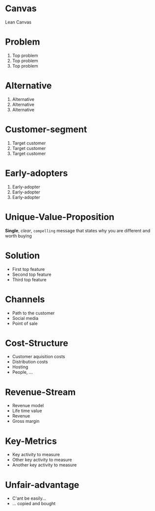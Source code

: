 # Canvas
Lean Canvas

# Problem
1. Top problem
1. Top problem
1. Top problem

# Alternative
1. Alternative
2. Alternative
3. Alternative

# Customer-segment
1. Target customer
1. Target customer
1. Target customer

# Early-adopters
1. Early-adopter
2. Early-adopter
3. Early-adopter

# Unique-Value-Proposition
**Single**, _clear_, `compelling` message that states why you are different and worth buying

# Solution
- First top feature
- Second top feature
- Third top feature

# Channels
- Path to the customer
- Social media
- Point of sale

# Cost-Structure
- Customer aquisition costs
- Distribution costs
- Hosting
- People, ...

# Revenue-Stream
- Revenue model 
- Life time value
- Revenue
- Gross margin

# Key-Metrics
- Key activity to measure
- Other key activity to measure
- Another key activity to measure

# Unfair-advantage
- C'ant be easily...
- ... copied and bought
